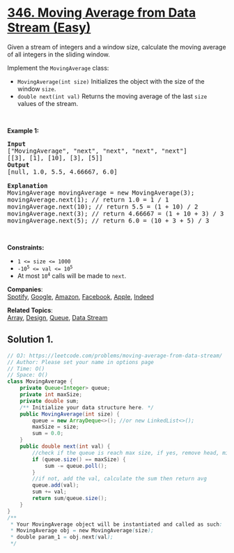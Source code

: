 # [346. Moving Average from Data Stream (Easy)](https://leetcode.com/problems/moving-average-from-data-stream/)

<p>Given a stream of integers and a window size, calculate the moving average of all integers in the sliding window.</p>

<p>Implement the&nbsp;<code>MovingAverage</code> class:</p>

<ul>
	<li><code>MovingAverage(int size)</code> Initializes&nbsp;the object with the size of the window <code>size</code>.</li>
	<li><code>double next(int val)</code> Returns the moving average of the last <code>size</code> values of the stream.</li>
</ul>

<p>&nbsp;</p>
<p><strong>Example 1:</strong></p>

<pre><strong>Input</strong>
["MovingAverage", "next", "next", "next", "next"]
[[3], [1], [10], [3], [5]]
<strong>Output</strong>
[null, 1.0, 5.5, 4.66667, 6.0]

<strong>Explanation</strong>
MovingAverage movingAverage = new MovingAverage(3);
movingAverage.next(1); // return 1.0 = 1 / 1
movingAverage.next(10); // return 5.5 = (1 + 10) / 2
movingAverage.next(3); // return 4.66667 = (1 + 10 + 3) / 3
movingAverage.next(5); // return 6.0 = (10 + 3 + 5) / 3
</pre>

<p>&nbsp;</p>
<p><strong>Constraints:</strong></p>

<ul>
	<li><code>1 &lt;= size &lt;= 1000</code></li>
	<li><code>-10<sup>5</sup> &lt;= val &lt;= 10<sup>5</sup></code></li>
	<li>At most <code>10<sup>4</sup></code> calls will be made to <code>next</code>.</li>
</ul>

**Companies**:  
[Spotify](https://leetcode.com/company/spotify), [Google](https://leetcode.com/company/google), [Amazon](https://leetcode.com/company/amazon), [Facebook](https://leetcode.com/company/facebook), [Apple](https://leetcode.com/company/apple), [Indeed](https://leetcode.com/company/indeed)

**Related Topics**:  
[Array](https://leetcode.com/tag/array/), [Design](https://leetcode.com/tag/design/), [Queue](https://leetcode.com/tag/queue/), [Data Stream](https://leetcode.com/tag/data-stream/)

## Solution 1.

```java
// OJ: https://leetcode.com/problems/moving-average-from-data-stream/
// Author: Please set your name in options page
// Time: O()
// Space: O()
class MovingAverage {
    private Queue<Integer> queue;
    private int maxSize;
    private double sum;
    /** Initialize your data structure here. */
    public MovingAverage(int size) {
        queue = new ArrayDeque<>(); //or new LinkedList<>();
        maxSize = size;
        sum = 0.0;
    }
    public double next(int val) {
        //check if the queue is reach max size, if yes, remove head, minus head's value from sum
        if (queue.size() == maxSize) {
            sum -= queue.poll();
        }
        //if not, add the val, calculate the sum then return avg
        queue.add(val);
        sum += val;
        return sum/queue.size();
    }
}
/**
 * Your MovingAverage object will be instantiated and called as such:
 * MovingAverage obj = new MovingAverage(size);
 * double param_1 = obj.next(val);
 */

```
